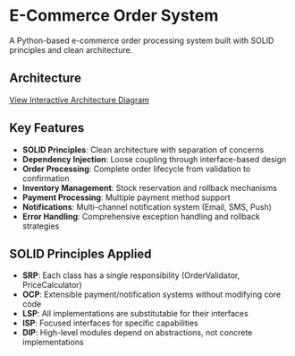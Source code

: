 # E-Commerce Order System

A Python-based e-commerce order processing system built with SOLID principles and clean architecture.

## Architecture

[View Interactive Architecture Diagram](https://www.mermaidchart.com/view/3e4f56f0-657c-490d-9cf6-2037bee724be)

## Key Features

- **SOLID Principles**: Clean architecture with separation of concerns
- **Dependency Injection**: Loose coupling through interface-based design
- **Order Processing**: Complete order lifecycle from validation to confirmation
- **Inventory Management**: Stock reservation and rollback mechanisms
- **Payment Processing**: Multiple payment method support
- **Notifications**: Multi-channel notification system (Email, SMS, Push)
- **Error Handling**: Comprehensive exception handling and rollback strategies

## SOLID Principles Applied

- **SRP**: Each class has a single responsibility (OrderValidator, PriceCalculator)
- **OCP**: Extensible payment/notification systems without modifying core code
- **LSP**: All implementations are substitutable for their interfaces
- **ISP**: Focused interfaces for specific capabilities
- **DIP**: High-level modules depend on abstractions, not concrete implementations
